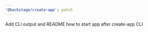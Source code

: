```yaml
---
'@backstage/create-app': patch
---
```


Add CLI output and README how to start app after create-app CLI
